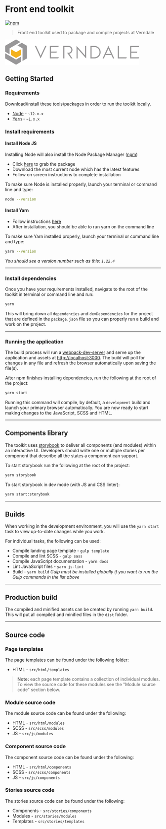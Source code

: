 # Front end toolkit

[![npm][npm-image]]()

> Front end toolkit used to package and compile projects at Verndale

![Verndale | verndale.com](src/static/images/logo-verndale.png 'Verndale')

## Getting Started

### Requirements

Download/install these tools/packages in order to run the toolkit locally.

- [Node][node-url] - `~12.x.x`
- [Yarn][yarn-url] - `~1.x.x`

### Install requirements

#### Install Node JS

Installing Node will also install the Node Package Manager ([npm][npm-url])

- Click [here][node-url] to grab the package
- Download the most current node which has the latest features
- Follow on screen instructions to complete installation

To make sure Node is installed properly, launch your terminal or command line and type:

```sh
node --version
```

#### Install Yarn

- Follow instructions [here][yarn-url]
- After installation, you should be able to run yarn on the command line

To make sure Yarn installed properly, launch your terminal or command line and type:

```sh
yarn --version
```

_You should see a version number such as this: `1.22.4`_

---

### Install dependencies

Once you have your requirements installed, navigate to the root of the toolkit in terminal or command line and run:

```sh
yarn
```

This will bring down all `dependencies` and `devDependencies` for the project that are defined in the `package.json` file so you can properly run a build and work on the project.

---

### Running the application

The build process will run a [webpack-dev-server](https://www.npmjs.com/package/webpack-dev-server) and serve up the application and assets at [http://localhost:3000](http://localhost:3000). The build will poll for changes in any file and refresh the browser automatically upon saving the file(s).

After npm finishes installing dependencies, run the following at the root of the project:

```sh
yarn start
```

Running this command will compile, by default, a `development` build and launch your primary browser automatically. You are now ready to start making changes to the JavaScript, SCSS and HTML.

---

## Components library

The toolkit uses [storybook](https://storybook.js.org/) to deliver all components (and modules) within an interactive UI. Developers should write one or multiple stories per component that describe all the states a component can support.

To start storybook run the following at the root of the project:

```sh
yarn storybook
```

To start storybook in dev mode (with JS and CSS linter):

```sh
yarn start:storybook
```

---

## Builds

When working in the development environment, you will use the `yarn start` task to view up-to-date changes while you work.

For individual tasks, the following can be used:

- Compile landing page template - `gulp template`
- Compile and lint SCSS - `gulp sass`
- Compile JavaScript documentation - `yarn docs`
- Lint JavaScript files - `yarn js-lint`
- Build - `yarn build`
  _Gulp must be installed globally if you want to run the Gulp commands in the list above_

---

## Production build

The compiled and minified assets can be created by running `yarn build`. This will put all compiled and minified
files in the `dist` folder.

---

## Source code

### Page templates

The page templates can be found under the following folder:

- HTML - `src/html/templates`

> **Note:** each page template contains a collection of individual modules.
> To view the source code for these modules see the "Module source code" section below.

### Module source code

The module source code can be found under the following:

- HTML - `src/html/modules`
- SCSS - `src/scss/modules`
- JS - `src/js/modules`

### Component source code

The component source code can be found under the following:

- HTML - `src/html/components`
- SCSS - `src/scss/components`
- JS - `src/js/components`

### Stories source code

The stories source code can be found under the following:

- Components - `src/stories/components`
- Modules - `src/stories/modules`
- Templates - `src/stories/templates`

[node-url]: https://nodejs.org/en/
[yarn-url]: https://classic.yarnpkg.com/en/docs/install/#mac-stable
[npm-url]: https://www.npmjs.com/
[verndale-logo]: src/images/logo-verndale.png?raw=true 'Verndale'
[npm-image]: https://img.shields.io/npm/v/npm.svg
